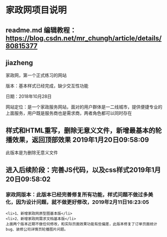 家政网项目说明
=========

## readme.md 编辑教程：https://blog.csdn.net/mr_chungh/article/details/80815377

## jiazheng
家政网，第一个正式练习的网站<p>
版本：基本样式已经完成，缺少交互性功能<p>
日期：2018年10月28日<p>
网站定位：是一个家政服务网站，面对的用户群体是一二线城市，提供便捷专业的上面服务，用户既是服务商也是需求商，两者角色都可以同时存在<p>
    
## 样式和HTML重写，删除无意义文件，新增最基本的轮播效果，返回顶部效果 2019年1月20日09:58:09
此版本是为删除无意义文件


## 进入后续阶段：完善JS代码，以及css样式2019年1月20日09:58:02


### 家政网版本：此版本已经完善修复所有功能，样式问题不做过多美化，因为设计问题，就不做更好修改，2019年2月11日16:23:05
    <li>1、新增家政网原型图基本版</li>
    <li>2、新增家政网需求文档基本版</li>
    上面两个版本近期不做任何修改，和实际页面效果功能有些偏差，此版本修复了订单页面统计bug、装修公司详情页轮播图片问题。
    

